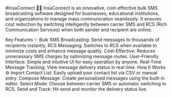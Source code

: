 #InsaConnect 💬🚀
InsaConnect is an innovative, cost-effective bulk SMS broadcasting software designed for businesses, educational institutions, and organizations to manage mass communication seamlessly. It ensures cost reduction by switching intelligently between carrier SMS and RCS (Rich Communication Services) when both sender and recipient are online.

Key Features ✨
Bulk SMS Broadcasting: Send messages to thousands of recipients instantly.
RCS Messaging: Switches to RCS when available to minimize costs and enhance message quality.
Cost-Effective: Reduces unnecessary SMS charges by optimizing message routes.
User-Friendly Interface: Simple and intuitive UI for easy operation by anyone.
Real-Time Message Tracking: View message delivery status in real time.
How It Works ⚙️
Import Contact List: Easily upload your contact list via CSV or manual entry.
Compose Message: Create personalized messages using the built-in editor.
Select Mode: Choose between carrier SMS or automatic switching to RCS.
Send and Track: Hit send and monitor the delivery status live.
